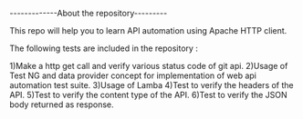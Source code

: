 -------------About the repository--------- 

This repo will help you to learn API automation using Apache HTTP client. 

The following tests are included in the repository :

1)Make a http get call and verify various status code of git api.
2)Usage of Test NG and data provider concept for implementation of web api automation test suite.
3)Usage of Lamba 
4)Test to verify the headers of the API.
5)Test to verify the content type of the API.
6)Test to verify the JSON body returned as response. 

